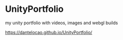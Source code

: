 # UnityPortfolio
my unity portfolio with videos, images and webgl builds

https://dantelocao.github.io/UnityPortfolio/
